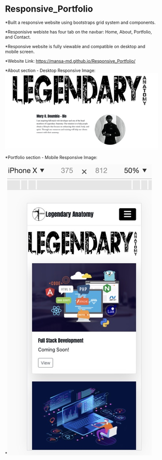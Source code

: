 # Responsive_Portfolio

*Built a responsive website using bootstraps grid system and components. 

*Responisive webiste has four tab on the navbar: Home, About, Portfolio, and Contact.

*Responsive website is fully viewable and compatible on desktop and mobile screen.

*Website Link: https://mansa-md.github.io/Responsive_Portfolio/

*About section - Desktop Responsive Image: ![](assets/About_DesktopRP.jpg)

*Portfolio section - Mobile Responsive Image:

*![](assets/Portfolio_Mobile%20RP.jpg)


